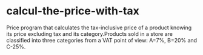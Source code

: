 # calcul-the-price-with-tax
Price program that calculates the tax-inclusive price of a product knowing its price excluding tax and its category.Products sold in a store are classified into three categories from a VAT point of view: A=7%, B=20% and C-25%.

